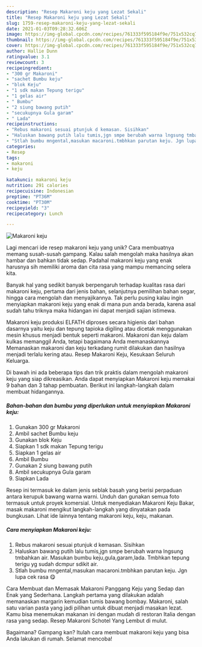 ```yaml
---
description: "Resep Makaroni keju yang Lezat Sekali"
title: "Resep Makaroni keju yang Lezat Sekali"
slug: 1759-resep-makaroni-keju-yang-lezat-sekali
date: 2021-01-03T09:28:32.606Z
image: https://img-global.cpcdn.com/recipes/761333f595184f9e/751x532cq70/makaroni-keju-foto-resep-utama.jpg
thumbnail: https://img-global.cpcdn.com/recipes/761333f595184f9e/751x532cq70/makaroni-keju-foto-resep-utama.jpg
cover: https://img-global.cpcdn.com/recipes/761333f595184f9e/751x532cq70/makaroni-keju-foto-resep-utama.jpg
author: Hallie Dunn
ratingvalue: 3.1
reviewcount: 3
recipeingredient:
- "300 gr Makaroni"
- "sachet Bumbu keju"
- "blok Keju"
- "1 sdk makan Tepung terigu"
- "1 gelas air"
- " Bumbu"
- "2 siung bawang putih"
- "secukupnya Gula garam"
- " Lada"
recipeinstructions:
- "Rebus makaroni sesuai ptunjuk d kemasan. Sisihkan"
- "Haluskan bawang putih lalu tumis,jgn smpe berubah warna lngsung tmbahkan air. Masukan bumbu keju,gula,garam,lada. Tmbhkan tepung terigu yg sudah dcmpur sdikit air."
- "Stlah bumbu mngental,masukan macaroni.tmbhkan parutan keju. Jgn lupa cek rasa 😋"
categories:
- Resep
tags:
- makaroni
- keju

katakunci: makaroni keju 
nutrition: 291 calories
recipecuisine: Indonesian
preptime: "PT36M"
cooktime: "PT30M"
recipeyield: "3"
recipecategory: Lunch

---
```



![Makaroni keju](https://img-global.cpcdn.com/recipes/761333f595184f9e/751x532cq70/makaroni-keju-foto-resep-utama.jpg)

Lagi mencari ide resep makaroni keju yang unik? Cara membuatnya memang susah-susah gampang. Kalau salah mengolah maka hasilnya akan hambar dan bahkan tidak sedap. Padahal makaroni keju yang enak harusnya sih memiliki aroma dan cita rasa yang mampu memancing selera kita.

Banyak hal yang sedikit banyak berpengaruh terhadap kualitas rasa dari makaroni keju, pertama dari jenis bahan, selanjutnya pemilihan bahan segar, hingga cara mengolah dan menyajikannya. Tak perlu pusing kalau ingin menyiapkan makaroni keju yang enak di mana pun anda berada, karena asal sudah tahu triknya maka hidangan ini dapat menjadi sajian istimewa.

Makaroni keju produksi ELFATH diproses secara higienis dari bahan dasarnya yaitu keju dan tepung tapioka digiling atau dicetak menggunakan mesin khusus menjadi bentuk seperti makaroni. Makaroni dan keju dalam kulkas memanggil Anda, tetapi bagaimana Anda memanaskannya Memanaskan makaroni dan keju terkadang rumit dilakukan dan hasilnya menjadi terlalu kering atau. Resep Makaroni Keju, Kesukaan Seluruh Keluarga.


Di bawah ini ada beberapa tips dan trik praktis dalam mengolah makaroni keju yang siap dikreasikan. Anda dapat menyiapkan Makaroni keju memakai 9 bahan dan 3 tahap pembuatan. Berikut ini langkah-langkah dalam membuat hidangannya.

<!--inarticleads1-->

##### Bahan-bahan dan bumbu yang diperlukan untuk menyiapkan Makaroni keju:

1. Gunakan 300 gr Makaroni
1. Ambil sachet Bumbu keju
1. Gunakan blok Keju
1. Siapkan 1 sdk makan Tepung terigu
1. Siapkan 1 gelas air
1. Ambil  Bumbu
1. Gunakan 2 siung bawang putih
1. Ambil secukupnya Gula garam
1. Siapkan  Lada


Resep ini termasuk ke dalam jenis seblak basah yang berisi perpaduan antara kerupuk bawang warna warni. Unduh dan gunakan semua foto termasuk untuk proyek komersial. Untuk menyediakan Makaroni Keju Bakar, masak makaroni mengikut langkah-langkah yang dinyatakan pada bungkusan. Lihat ide lainnya tentang makaroni keju, keju, makanan. 

<!--inarticleads2-->

##### Cara menyiapkan Makaroni keju:

1. Rebus makaroni sesuai ptunjuk d kemasan. Sisihkan
1. Haluskan bawang putih lalu tumis,jgn smpe berubah warna lngsung tmbahkan air. Masukan bumbu keju,gula,garam,lada. Tmbhkan tepung terigu yg sudah dcmpur sdikit air.
1. Stlah bumbu mngental,masukan macaroni.tmbhkan parutan keju. Jgn lupa cek rasa 😋


Cara Membuat dan Memasak Makaroni Panggang Keju yang Sedap dan Enak yang Sederhana. Langkah pertama yang dilakukan adalah memanaskan margarin kemudian tumis bawang bombay. Makaroni, salah satu varian pasta yang jadi pilihan untuk dibuat menjadi masakan lezat. Kamu bisa menemukan makanan ini dengan mudah di restoran Italia dengan rasa yang sedap. Resep Makaroni Schotel Yang Lembut di mulut. 

Bagaimana? Gampang kan? Itulah cara membuat makaroni keju yang bisa Anda lakukan di rumah. Selamat mencoba!
